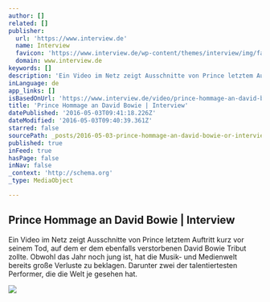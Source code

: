 ```yaml
---
author: []
related: []
publisher:
  url: 'https://www.interview.de'
  name: Interview
  favicon: 'https://www.interview.de/wp-content/themes/interview/img/favicon.ico'
  domain: www.interview.de
keywords: []
description: 'Ein Video im Netz zeigt Ausschnitte von Prince letztem Auftritt kurz vor seinem Tod, auf dem er dem ebenfalls verstorbenen David Bowie Tribut zollte. Obwohl das Jahr noch jung ist, hat die Musik- und Medienwelt bereits große Verluste zu beklagen. Darunter zwei der talentiertesten Performer, die die Welt je gesehen hat.'
inLanguage: de
app_links: []
isBasedOnUrl: 'https://www.interview.de/video/prince-hommage-an-david-bowie/'
title: 'Prince Hommage an David Bowie | Interview'
datePublished: '2016-05-03T09:41:18.226Z'
dateModified: '2016-05-03T09:40:39.361Z'
starred: false
sourcePath: _posts/2016-05-03-prince-hommage-an-david-bowie-or-interview.md
published: true
inFeed: true
hasPage: false
inNav: false
_context: 'http://schema.org'
_type: MediaObject

---
```

<article style=""><h1>Prince Hommage an David Bowie | Interview</h1><p>Ein Video im Netz zeigt Ausschnitte von Prince letztem Auftritt kurz vor seinem Tod, auf dem er dem ebenfalls verstorbenen David Bowie Tribut zollte. Obwohl das Jahr noch jung ist, hat die Musik- und Medienwelt bereits große Verluste zu beklagen. Darunter zwei der talentiertesten Performer, die die Welt je gesehen hat.</p><img src="https://www.interview.de/wp-content/uploads/2016/05/prince-bowie-cover.jpg" /></article>
